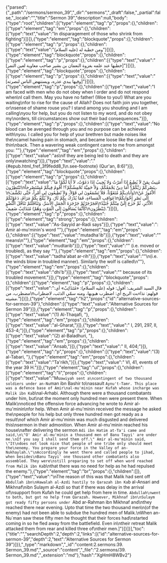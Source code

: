 {"parsed":{"_path":"/sermons/sermon_39","_dir":"sermons","_draft":false,"_partial":false,"_locale":"","title":"Sermon 39","description":null,"body":{"type":"root","children":[{"type":"element","tag":"p","props":{},"children":[{"type":"element","tag":"em","props":{},"children":[{"type":"text","value":"In disparagement of those who shrink from fighting"}]}]},{"type":"element","tag":"blockquote","props":{},"children":[{"type":"element","tag":"p","props":{},"children":[{"type":"text","value":"ومن خطبة له (عليه السلام)"}]}]},{"type":"element","tag":"blockquote","props":{},"children":[{"type":"element","tag":"p","props":{},"children":[{"type":"text","value":"[خطبها عند علمه بغزوة النعمان بن بشير صاحب معاوية لعين التمر]"}]}]},{"type":"element","tag":"blockquote","props":{},"children":[{"type":"element","tag":"p","props":{},"children":[{"type":"text","value":"[وفيها يبدي عذره، ويستنهض الناس لنصرته]"}]}]},{"type":"element","tag":"p","props":{},"children":[{"type":"text","value":"I am faced with men who do not obey when I order and do not respond when\nI call them. May you have no father! (Woe to you!) What are you waiting\nfor to rise for the cause of Allah? Does not faith join you together, or\nsense of shame rouse you? I stand among you shouting and I am calling\nyou for help, but you do not listen to my word, and do not obey my\norders, till circumstances show out their bad consequences."}]},{"type":"element","tag":"p","props":{},"children":[{"type":"text","value":"No blood can be avenged through you and no purpose can be achieved with\nyou. I called you for help of your brethren but made noises like the\ncamel having pain in stomach, and became loose like the camel of thin\nback. Then a wavering weak contingent came to me from amongst you: \""},{"type":"element","tag":"em","props":{},"children":[{"type":"text","value":"as\nif they are being led to death and they are only\nwatching"}]},{"type":"text","value":".\"{#epub.html_fref_3f9fedd8_1\n.see-footnote} (Qur'an, 8:6)"}]},{"type":"element","tag":"blockquote","props":{},"children":[{"type":"element","tag":"p","props":{},"children":[{"type":"text","value":"مُنِيتُ بِمَنْ لاَ يُطِيعُ إِذَا أَمَرْتُ وَلا يُجِيبُ إِذَا دَعَوْتُ، لاَ أَبَا لَكُمْ! مَا تَنْتَظِرُونَ\nبِنَصْرِكُمْ رَبَّكُمْ؟ أَمَا دِينٌ يَجْمَعُكُمْ، وَلاَ حَمِيَّةَ تُحْمِشُكُمْ؟! أَقُومُ فِيكُمْ مُسْتَصْرِخاً،\nوَأُنادِيكُمْ مُتَغَوِّثاً، فَلاَ تَسْمَعُونَ لي قَوْلاً، وَلاَ تُطِيعُون لِي أَمْراً، حَتَّى تَكَشَّفَ\nالاْمُورُ عَنْ عَوَاقِبِ الْمَساءَةِ، فَمَا يُدْرَكُ بِكُمْ ثَارٌ، وَلاَ يُبْلَغُ بِكُمْ مَرَامٌ، دَعَوْتُكُمْ\nإِلَى نَصْرِ إِخْوَانِكُمْ فَجَرْجَرْتُمْ جَرْجَرَةَ الْجَمَلِ الاْسَرِّ، وَتَثَاقَلْتُمْ تَثَاقُلَ الْنِّضْوِ\nالاْدْبَرِ، ثُمَّ خَرَجَ إِلَيَّ مِنْكُمْ جُنَيْدٌ مُتَذَائِبٌ ضَعِيفٌ (كَأَنَّمَا يُسَاقُونَ إِلَى الْمَوْتِ وَهُمْ\nيَنْظُرُون)."}]}]},{"type":"element","tag":"p","props":{},"children":[{"type":"element","tag":"strong","props":{},"children":[{"type":"text","value":"As-Sayyid ar-Radi says"}]},{"type":"text","value":": Amir al-mu'minin's word \""},{"type":"element","tag":"em","props":{},"children":[{"type":"text","value":"mutadha'ib"}]},{"type":"text","value":"\" means\n\""},{"type":"element","tag":"em","props":{},"children":[{"type":"text","value":"mudtarib"}]},{"type":"text","value":"\" (i.e. moved or troubled), as they say \""},{"type":"element","tag":"em","props":{},"children":[{"type":"text","value":"tadha'abat ar-rih"}]},{"type":"text","value":"\"\n(i.e. the winds blow in troubled manner). Similarly the wolf is called\n\""},{"type":"element","tag":"em","props":{},"children":[{"type":"text","value":"dhi'b"}]},{"type":"text","value":"\" because of its troubled movement."}]},{"type":"element","tag":"blockquote","props":{},"children":[{"type":"element","tag":"p","props":{},"children":[{"type":"text","value":"قال السيد الشريف: أقول: قوله (عليه السلام): «مُتَذَائِبٌ» أي: مضطرب، من\nقولهم: تذاءبت الريح أي: اضطرب هبوبها، ومنه سمّي الذئب، لاضطراب مشيته."}]}]},{"type":"element","tag":"h2","props":{"id":"alternative-sources-for-sermon-39"},"children":[{"type":"text","value":"Alternative Sources for Sermon 39"}]},{"type":"element","tag":"p","props":{},"children":[{"type":"text","value":"(1) Al-Thaqafi, "},{"type":"element","tag":"em","props":{},"children":[{"type":"text","value":"al-Gharat,"}]},{"type":"text","value":" I, 291, 297, II, 453-4;"}]},{"type":"element","tag":"p","props":{},"children":[{"type":"text","value":"(2) al-Baladhuri, "},{"type":"element","tag":"em","props":{},"children":[{"type":"text","value":"Ansab,"}]},{"type":"text","value":" II, 404;"}]},{"type":"element","tag":"p","props":{},"children":[{"type":"text","value":"(3) al-Tabari, "},{"type":"element","tag":"em","props":{},"children":[{"type":"text","value":"Ta'rikh,"}]},{"type":"text","value":" VI, 41, events of the year 39 H."}]},{"type":"element","tag":"ul","props":{},"children":[{"type":"element","tag":"li","props":{},"children":[{"type":"text","value":"Mu`awiyah sent a\ncontingent of two thousand soldiers under an-Nu`man ibn Bashir to\nassault `Aynu't-Tamr. This place was a defence base of Amir\nal-mu'minin near Kufah whose incharge was Malik ibn Ka`b\nal-Arhabi. Although there were a thousand combatants under him, but\nat the moment only hundred men were present there. When Malik\nnoticed the offensive force advancing he wrote to Amir al-mu'minin\nfor help. When Amir al-mu'minin received the message he asked the\npeople for his help but only three hundred men got ready as a result\nof which Amir al-mu'minin was much disgusted and delivered this\nsermon in their admonition. When Amir al-mu'minin reached his house\nafter delivering the sermon `Adi ibn Hatim at-Ta'i came and said,\n\"O' Amir al-mu'minin a thousand men of Banu Tayyi' are under me.\nIf you say I shall send them off.\" Amir al-mu'minin said, \"It\ndoes not look nice that people of one tribe only should meet the\nenemy. You prepare your force in the Valley of an-Nukhaylah.\"\nAccordingly he went there and called people to jihad, when besides\nBanu Tayyi' one thousand other combatants also assembled. They were\nstill preparing to set off when word reached from Malik ibn Ka`b\nthat there was no need for help as he had repulsed the enemy."},{"type":"element","tag":"br","props":{},"children":[]},{"type":"text","value":"\nThe reason of this was that Malik had sent off `Abdullah ibn\nHawalah al-Azdi hastily to Qarazah ibn Ka`b al-Ansari and Mikhnaf\nibn Sulaym al-Azdi so that if there was delay in the arrival of\nsupport from Kufah he could get help from here in time. `Abdullah\nwent to both, but got no help from Qarazah. However, Mikhnaf ibn\nSulaym got ready fifty persons under `Abd ar-Rahman ibn Mikhnaf and\nthey reached there near evening. Upto that time the two thousand men\n(of the enemy) had not been able to subdue the hundred men of Malik.\nWhen an-Nu`man saw these fifty men he thought that their forces had\nstarted coming in so he fled away from the battlefield. Even in\ntheir retreat Malik attacked them from rear and killed three of\ntheir men.]"}]}]}],"toc":{"title":"","searchDepth":2,"depth":2,"links":[{"id":"alternative-sources-for-sermon-39","depth":2,"text":"Alternative Sources for Sermon 39"}]}},"_type":"markdown","_id":"content:2.sermons:39. Sermon_39.md","_source":"content","_file":"2.sermons/39. Sermon_39.md","_extension":"md"},"hash":"XgHmH8WBv2"}